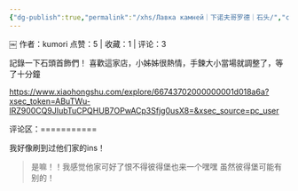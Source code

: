 ```yaml
---
{"dg-publish":true,"permalink":"/xhs/Лавка камней｜下诺夫哥罗德｜石头/","created":"2025-03-17T18:21:51.104+08:00","updated":"2025-03-17T20:46:49.992+08:00"}
---
```


￼
作者：kumori
点赞：5   |   收藏：1   |   评论：3

記錄一下石頭首飾們！
喜歡這家店，小姊姊很熱情，手鍊大小當場就調整了，等了十分鐘

https://www.xiaohongshu.com/explore/66743702000000001d018a6a?xsec_token=ABuTWu-lRZ900CQ9JIubTuCPQHUB7OPwACp3Sfjg0usX8=&xsec_source=pc_user

评论区：===========

我好像刷到过他们家的ins！

> 是嘛！！我感觉他家可好了恨不得彼得堡也来一个嘿嘿 虽然彼得堡可能有别的！